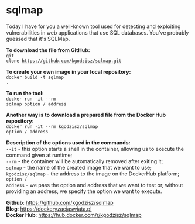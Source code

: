 # sqlmap

Today I have for you a well-known tool used for detecting and exploiting vulnerabilities in web applications that use SQL databases. You've probably guessed that it's SQLMap. <br /> 

<strong>To download the file from GitHub:</strong><br /> 
<code>git clone https://github.com/kgodzisz/sqlmap.git</code><br /> 

<strong>To create your own image in your local repository:</strong><br /> 
<code>docker build -t sqlmap .</code><br /> 

<strong>To run the tool:</strong><br /> 
<code>docker run -it --rm sqlmap option / address</code><br /> 

<strong>Another way is to download a prepared file from the Docker Hub repository:</strong><br /> 
<code>docker run -it --rm kgodzisz/sqlmap option / address</code><br /> 

<strong>Description of the options used in the commands:</strong><br /> 
<code>--it</code> - this option starts a shell in the container, allowing us to execute the command given at runtime;<br /> 
<code>--rm</code> - the container will be automatically removed after exiting it; <br /> 
<code>sqlmap</code> - the name of the created image that we want to use; <br /> 
<code>kgodzisz/sqlmap</code> - the address to the image on the DockerHub platform;<br /> 
<code>option / address</code> - we pass the option and address that we want to test or, without providing an address, we specify the option we want to execute.<br /> 

<strong>Github</strong>: https://github.com/kgodzisz/sqlmap <br /> 
<strong>Blog</strong>: https://dockeryzacjaswiata.pl <br /> 
<strong>Docker Hub</strong>: https://hub.docker.com/r/kgodzisz/sqlmap <br /> 
